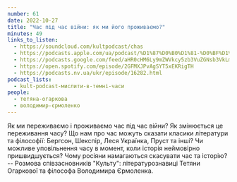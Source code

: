 ```yaml
---
number: 61
date: 2022-10-27
title: "Час під час війни: як ми його проживаємо?"
minutes: 49
links_to_listen:
  - https://soundcloud.com/kultpodcast/chas
  - https://podcasts.apple.com/ua/podcast/%D1%87%D0%B0%D1%81-%D0%BF%D1%96%D0%B4-%D1%87%D0%B0%D1%81-%D0%B2%D1%96%D0%B9%D0%BD%D0%B8-%D1%8F%D0%BA-%D0%BC%D0%B8-%D0%B9%D0%BE%D0%B3%D0%BE-%D0%BF%D1%80%D0%BE%D0%B6%D0%B8%D0%B2%D0%B0%D1%94%D0%BC%D0%BE/id1581339249?i=1000584125031
  - https://podcasts.google.com/feed/aHR0cHM6Ly9mZWVkcy5zb3VuZGNsb3VkLmNvbS91c2Vycy9zb3VuZGNsb3VkOnVzZXJzOjg5MjM3MjAyNy9zb3VuZHMucnNz/episode/dGFnOnNvdW5kY2xvdWQsMjAxMDp0cmFja3MvMTM3MTIzNjMyOQ?sa=X&ved=0CA0QkfYCahcKEwjY_ub0gJr7AhUAAAAAHQAAAAAQAQ
  - https://open.spotify.com/episode/2GFMXJPvAgSYT5xEKRigTH
  - https://podcasts.nv.ua/ukr/episode/16282.html
podcast_lists:
  - kult-podcast-мислити-в-темні-часи
people:
  - тетяна-огаркова
  - володимир-єрмоленко
---
```


Як ми переживаємо і проживаємо час під час війни? Як змінюється це переживання
часу? Що нам про час можуть сказати класики літератури та філософії: Бергсон,
Шекспір, Леся Українка, Пруст та інші? Чи можливе уповільнення часу в момент,
коли історія неймовірно пришвидшується? Чому росіяни намагаються скасувати
час та історію? -- Розмова співзасновників "Культу": літературознавиці Тетяни
Огаркової та філософа Володимира Єрмоленка.
